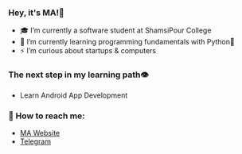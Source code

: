 ### Hey, it's MA!👋

- 🎓 I’m currently a software student at ShamsiPour College
- 🌱 I’m currently learning programming fundamentals with Python🐍
- ⚡ I’m curious about startups & computers

### The next step in my learning path👁️

- Learn Android App Development


### 🤝 How to reach me:
- [MA Website](https://MehdiArman.ir)
- [Telegram](https://t.me/MehdiArmana)

